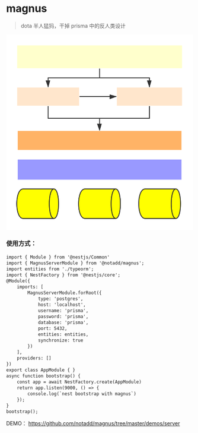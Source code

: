 # magnus

> dota 半人猛犸，干掉 prisma 中的反人类设计

<div style="background-color: #fff;text-align:center;">
<img src="./flow.svg">
</div>


### 使用方式：

```
import { Module } from '@nestjs/Common'
import { MagnusServerModule } from '@notadd/magnus';
import entities from './typeorm';
import { NestFactory } from '@nestjs/core';
@Module({
    imports: [
        MagnusServerModule.forRoot({
            type: 'postgres',
            host: 'localhost',
            username: 'prisma',
            password: 'prisma',
            database: 'prisma',
            port: 5432,
            entities: entities,
            synchronize: true
        })
    ],
    providers: []
})
export class AppModule { }
async function bootstrap() {
    const app = await NestFactory.create(AppModule)
    return app.listen(9000, () => {
        console.log(`nest bootstrap with magnus`)
    });
}
bootstrap();
```


DEMO： https://github.com/notadd/magnus/tree/master/demos/server
